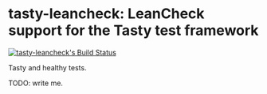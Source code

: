tasty-leancheck: LeanCheck support for the Tasty test framework
===============================================================

[![tasty-leancheck's Build Status][build-status]][build-log]

Tasty and healthy tests.

TODO: write me.

[build-status]: https://travis-ci.org/rudymatela/tasty-leancheck.svg?branch=master
[build-log]:    https://travis-ci.org/rudymatela/tasty-leancheck
